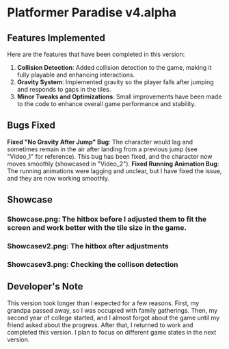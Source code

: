 # Platformer Paradise v4.alpha

## Features Implemented

Here are the features that have been completed in this version:

1. **Collision Detection**: Added collision detection to the game, making it fully playable and enhancing interactions.
2. **Gravity System**: Implemented gravity so the player falls after jumping and responds to gaps in the tiles.
3. **Minor Tweaks and Optimizations**: Small improvements have been made to the code to enhance overall game performance and stability.

## Bugs Fixed

**Fixed "No Gravity After Jump" Bug**: The character would lag and sometimes remain in the air after landing from a previous jump (see "Video_1" for reference). This bug has been fixed, and the character now moves smoothly (showcased in "Video_2").
**Fixed Running Animation Bug**: The running animations were lagging and unclear, but I have fixed the issue, and they are now working smoothly.

## Showcase

### Showcase.png: The hitbox before I adjusted them to fit the screen and work better with the tile size in the game.
### Showcasev2.png: The hitbox after adjustments
### Showcasev3.png: Checking the collison detection

## Developer's Note
This version took longer than I expected for a few reasons. First, my grandpa passed away, so I was occupied with family gatherings. Then, my second year of college started, and I almost forgot about the game until my friend asked about the progress. After that, I returned to work and completed this version. I plan to focus on different game states in the next version.


